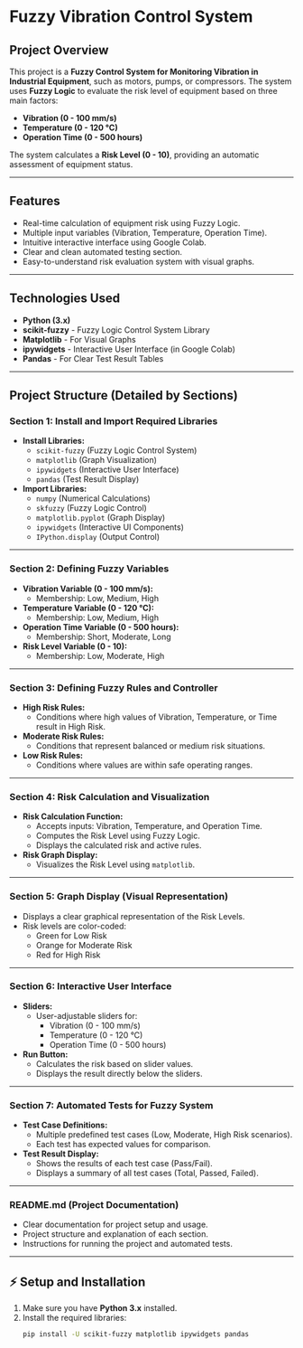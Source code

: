 # Fuzzy Vibration Control System 

## Project Overview
This project is a **Fuzzy Control System for Monitoring Vibration in Industrial Equipment**, such as motors, pumps, or compressors. The system uses **Fuzzy Logic** to evaluate the risk level of equipment based on three main factors:
- **Vibration (0 - 100 mm/s)**
- **Temperature (0 - 120 °C)**
- **Operation Time (0 - 500 hours)**

The system calculates a **Risk Level (0 - 10)**, providing an automatic assessment of equipment status.

---

## Features
- Real-time calculation of equipment risk using Fuzzy Logic.
- Multiple input variables (Vibration, Temperature, Operation Time).
- Intuitive interactive interface using Google Colab.
- Clear and clean automated testing section.
- Easy-to-understand risk evaluation system with visual graphs.

---

## Technologies Used
- **Python (3.x)**
- **scikit-fuzzy** - Fuzzy Logic Control System Library
- **Matplotlib** - For Visual Graphs
- **ipywidgets** - Interactive User Interface (in Google Colab)
- **Pandas** - For Clear Test Result Tables

---



##  Project Structure (Detailed by Sections)

### **Section 1: Install and Import Required Libraries**
- **Install Libraries:**
  - `scikit-fuzzy` (Fuzzy Logic Control System)
  - `matplotlib` (Graph Visualization)
  - `ipywidgets` (Interactive User Interface)
  - `pandas` (Test Result Display)
- **Import Libraries:**
  - `numpy` (Numerical Calculations)
  - `skfuzzy` (Fuzzy Logic Control)
  - `matplotlib.pyplot` (Graph Display)
  - `ipywidgets` (Interactive UI Components)
  - `IPython.display` (Output Control)

---

### **Section 2: Defining Fuzzy Variables**
- **Vibration Variable (0 - 100 mm/s):**
  - Membership: Low, Medium, High
- **Temperature Variable (0 - 120 °C):**
  - Membership: Low, Medium, High
- **Operation Time Variable (0 - 500 hours):**
  - Membership: Short, Moderate, Long
- **Risk Level Variable (0 - 10):**
  - Membership: Low, Moderate, High

---

### **Section 3: Defining Fuzzy Rules and Controller**
- **High Risk Rules:**
  - Conditions where high values of Vibration, Temperature, or Time result in High Risk.
- **Moderate Risk Rules:**
  - Conditions that represent balanced or medium risk situations.
- **Low Risk Rules:**
  - Conditions where values are within safe operating ranges.

---

### **Section 4: Risk Calculation and Visualization**
- **Risk Calculation Function:**
  - Accepts inputs: Vibration, Temperature, and Operation Time.
  - Computes the Risk Level using Fuzzy Logic.
  - Displays the calculated risk and active rules.
- **Risk Graph Display:**
  - Visualizes the Risk Level using `matplotlib`.

---

### **Section 5: Graph Display (Visual Representation)**
- Displays a clear graphical representation of the Risk Levels.
- Risk levels are color-coded:
  - Green for Low Risk
  - Orange for Moderate Risk
  - Red for High Risk

---

### **Section 6: Interactive User Interface**
- **Sliders:**
  - User-adjustable sliders for:
    - Vibration (0 - 100 mm/s)
    - Temperature (0 - 120 °C)
    - Operation Time (0 - 500 hours)
- **Run Button:**
  - Calculates the risk based on slider values.
  - Displays the result directly below the sliders.

---

### **Section 7: Automated Tests for Fuzzy System**
- **Test Case Definitions:**
  - Multiple predefined test cases (Low, Moderate, High Risk scenarios).
  - Each test has expected values for comparison.
- **Test Result Display:**
  - Shows the results of each test case (Pass/Fail).
  - Displays a summary of all test cases (Total, Passed, Failed).

---

### **README.md (Project Documentation)**
- Clear documentation for project setup and usage.
- Project structure and explanation of each section.
- Instructions for running the project and automated tests.


---

## ⚡ Setup and Installation
1. Make sure you have **Python 3.x** installed.
2. Install the required libraries:
   ```bash
   pip install -U scikit-fuzzy matplotlib ipywidgets pandas
